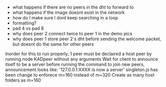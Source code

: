 * what happens if there are no peers in the dht to forward to
* what happens if the image doesnt exist in the network
* how do I make sure I dont keep searching in a loop
* formatting?
* pad 4 vs pad 8
* why does peer 2 connect twice to peer 1 in the demo pics
* why does peer 1 store peer 2's dht before sending the welcome packet, but doesnt do the same for other peers

Inorder for this to run properly, 1 peer must be declaired a host peer by running node KADpeer without any arguments
Wait for client to announce itself to be a server before running the command to join new peers, announcement looks like: '127.0.0.1:XXXX is now a server'
singleton.js has been change to enforece m=160 instead of m=320
Create as many host folders as m=160